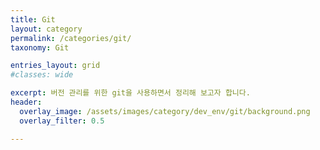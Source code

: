 ```yaml
---
title: Git
layout: category
permalink: /categories/git/
taxonomy: Git

entries_layout: grid
#classes: wide

excerpt: 버전 관리를 위한 git을 사용하면서 정리해 보고자 합니다.
header:
  overlay_image: /assets/images/category/dev_env/git/background.png
  overlay_filter: 0.5

---
```

